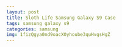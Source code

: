 ```yaml
---
layout: post
title: Sloth Life Samsung Galaxy S9 Case
tags: samsung galaxy s9
categories: samsung
img: 1fizQgya0nd9oacXOyhoube3quHvgsHgZ
---
```


